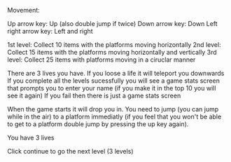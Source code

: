 Movement:

Up arrow key: Up (also double jump if twice)
Down arrow key: Down
Left right arrow key: Left and right

1st level: Collect 10 items with the platforms moving horizontally
2nd level: Collect 15 items with the platforms moving horizontally and vertically
3rd level: Collect 25 items with platforms moving in a ciruclar manner

There are 3 lives you have.
If you loose a life it will teleport you downwards
If you complete all the levels sucessfully you will see a game stats screen that prompts you to enter your name (if you make it in the top 10 you will see it again)
If you fail then there is just a game stats screen

When the game starts it will drop you in. You need to jump (you can jump while in the air) to a platform immediatly (if you feel that you won't be able to get to a platform double jump by pressing the up key again).

You have 3 lives

Click continue to go the next level (3 levels)
